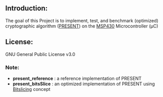 ## Introduction:
The goal of this Project is to implement, test, and benchmark (optimized) cryptographic algorithm ([PRESENT](https://en.wikipedia.org/wiki/PRESENT)) on the [MSP430](http://www.ti.com/tool/MSP-EXP430FR5969) Microcontroller (μC)

## License:
GNU General Public License v3.0 


### Note: 
- **present_reference** : a reference implementation of PRESENT 
- **present_bitsSlice** : an optimized implementation of PRESENT using [Bitslicing](https://en.wikipedia.org/wiki/Bit_slicing) concept  

